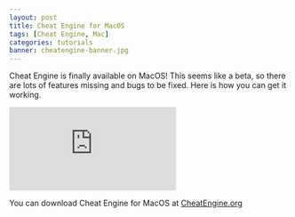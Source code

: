 ```yaml
---
layout: post
title: Cheat Engine for MacOS
tags: [Cheat Engine, Mac]
categories: tutorials
banner: cheatengine-banner.jpg
---
```


Cheat Engine is finally available on MacOS! This seems like a beta, so there are lots of features missing and bugs to be fixed. Here is how you can get it working.

<iframe src="https://www.youtube.com/embed/LnrS5XnkNKU" frameborder="0" allow="accelerometer; autoplay; encrypted-media; gyroscope; picture-in-picture" allowfullscreen></iframe>

You can download Cheat Engine for MacOS at <a href="https://www.cheatengine.org/" target="_BLANK">CheatEngine.org</a>

